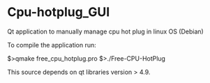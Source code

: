 # Cpu-hotplug_GUI
Qt application to manually manage cpu hot plug in linux OS (Debian)

To compile the application run:

$>qmake free_cpu_hotplug.pro
$>./Free-CPU-HotPlug

This source depends on qt libraries version > 4.9.




